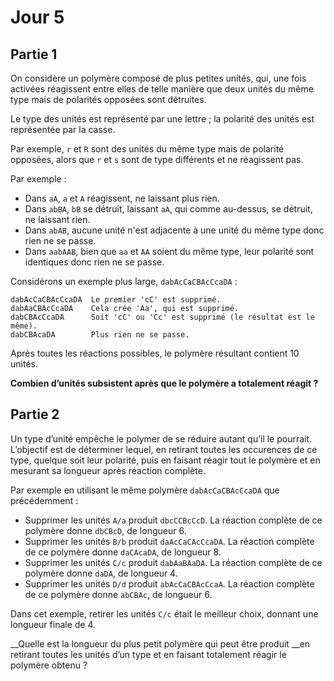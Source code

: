 # Jour 5

## Partie 1

On considère un polymère composé de plus petites unités, qui, une fois activées réagissent entre elles de telle manière que deux unités du même type mais de polarités opposées sont détruites.

Le type des unités est représenté par une lettre ; la polarité des unités est représentée par la casse.

Par exemple, `r` et `R` sont des unités du même type mais de polarité opposées, alors que `r` et `s` sont de type différents et ne réagissent pas.

Par exemple :

 - Dans `aA`, `a` et `A` réagissent, ne laissant plus rien.
 - Dans `abBA`, `bB` se détruit, laissant `aA`, qui comme au-dessus, se détruit, ne laissant rien.
 - Dans `abAB`, aucune unité n'est adjacente à une unité du même type donc rien ne se passe.
 - Dans `aabAAB`, bien que `aa` et `AA` soient du même type, leur polarité sont identiques donc rien ne se passe.
 
 Considérons un exemple plus large, `dabAcCaCBAcCcaDA` :
 
```
dabAcCaCBAcCcaDA  Le premier 'cC' est supprimé.
dabAaCBAcCcaDA    Cela crée 'Aa', qui est supprimé.
dabCBAcCcaDA      Soit 'cC' ou 'Cc' est supprimé (le résultat est le même).
dabCBAcaDA        Plus rien ne se passe.
```

Après toutes les réactions possibles, le polymère résultant contient 10 unités.

__Combien d’unités subsistent après que le polymère a totalement réagit ?__

## Partie 2

Un type d’unité empêche le polymer de se réduire autant qu’il le pourrait.
L’objectif est de déterminer lequel, en retirant toutes les occurences de ce type, quelque soit leur polarité, puis en faisant réagir tout le polymère et en mesurant sa longueur après réaction complète.

Par exemple en utilisant le même polymère `dabAcCaCBAcCcaDA` que précédemment :

 - Supprimer les unités `A/a` produit `dbcCCBcCcD`. La réaction complète de ce polymère donne `dbCBcD`, de longueur 6.
 - Supprimer les unités `B/b` produit `daAcCaCAcCcaDA`. La réaction complète de ce polymère donne `daCAcaDA`, de longueur 8.
 - Supprimer les unités `C/c` produit `dabAaBAaDA`. La réaction complète de ce polymère donne `daDA`, de longueur 4.
 - Supprimer les unités `D/d` produit `abAcCaCBAcCcaA`. La réaction complète de ce polymère donne `abCBAc`, de longueur 6.
 
 Dans cet exemple, retirer les unités `C/c` était le meilleur choix, donnant une longueur finale de 4.
 
 __Quelle est la longueur du plus petit polymère qui peut être produit __en retirant toutes les unités d’un type et en faisant totalement réagir le polymère obtenu ?
